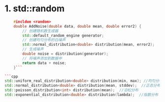 # 1. std::random
```cpp
    #incldue <random>
    double AddNoise(double data, double mean, double error2) {
        // 创建随机数生成器
        std::default_random_engine generator;
        // 创建均匀分布的白噪声
        std::normal_distribution<double> distribution(mean, error2);
        // 生成噪声
        double noise = distribution(generator);
        // 将噪声添加到数据中
        return data + noise;
    }```

```cpp
std::uniform_real_distribution<double> distribution(min, max); //均匀分布
std::normal_distribution<double> distribution(mean, stddev);  //正态分布
std::poisson_distribution<int> distribution(mean);  //泊松分布
std::exponential_distribution<double> distribution(lambda);  //指数分布
```